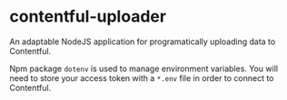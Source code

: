 # contentful-uploader

An adaptable NodeJS application for programatically uploading data to Contentful.

Npm package `dotenv` is used to manage environment variables.  You will need to store your access token with a `*.env` file in order to connect to Contentful.
